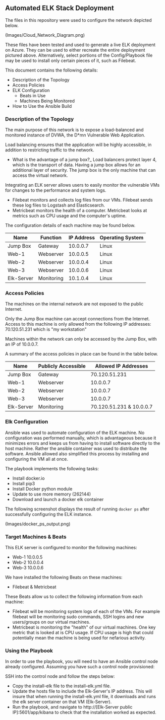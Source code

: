 ## Automated ELK Stack Deployment

The files in this repository were used to configure the network depicted below.

(Images/Cloud_Network_Diagram.png)

These files have been tested and used to generate a live ELK deployment on Azure. They can be used to either recreate the entire deployment pictured above. Alternatively, select portions of the Config/Playbook file may be used to install only certain pieces of it, such as Filebeat.


This document contains the following details:
- Description of the Topology
- Access Policies
- ELK Configuration
  - Beats in Use
  - Machines Being Monitored
- How to Use the Ansible Build


### Description of the Topology

The main purpose of this network is to expose a load-balanced and monitored instance of DVWA, the D*mn Vulnerable Web Application.

Load balancing ensures that the application will be highly accessible, in addition to restricting traffic to the network.
- What is the advantage of a jump box?_ Load balancers protect layer 4, which is the transport of data. Having a jump box allows for an additional layer of security. The jump box is the only machine that can access the virtual network. 

Integrating an ELK server allows users to easily monitor the vulnerable VMs for changes to the performance and system logs.
- Filebeat monitors and collects log files from our VMs. Filebeat sends these log files to Logstash and Elasticsearch. 
- Metricbeat monitors the health of a computer. Metricbeat looks at metrics such as CPU usage and the computer's uptime.

The configuration details of each machine may be found below.

| Name       | Function   | IP Address | Operating System |
|------------|------------|------------|------------------|
| Jump Box   | Gateway    | 10.0.0.7   | Linux            |
| Web-1      | Webserver  | 10.0.0.5   | Linux            |
| Web-2      | Webserver  | 10.0.0.4   | Linux            |
| Web-3      | Webserver  | 10.0.0.6   | Linux            |
| Elk-Server | Monitoring | 10.1.0.4   | Linux            |

### Access Policies

The machines on the internal network are not exposed to the public Internet. 

Only the Jump Box machine can accept connections from the Internet. Access to this machine is only allowed from the following IP addresses: 70.120.51.231 which is "my workstation"

Machines within the network can only be accessed by the Jump Box, with an IP of 10.0.0.7.

A summary of the access policies in place can be found in the table below.

| Name       | Publicly Accessible | Allowed IP Addresses     |
|------------|---------------------|--------------------------|
| Jump Box   | Gateway             | 70.120.51.231            |
| Web-1      | Webserver           | 10.0.0.7                 |
| Web-2      | Webserver           | 10.0.0.7                 |
| Web-3      | Webserver           | 10.0.0.7                 |
| Elk-Server | Monitoring          | 70.120.51.231 & 10.0.0.7 |

### Elk Configuration

Ansible was used to automate configuration of the ELK machine. No configuration was performed manually, which is advantageous because it minimizes errors and keeps us from having to install software directly to the host machine. Rather the ansible container was used to distribute the software. Ansible allowed also simplified this process by installing and configuring the VM all at once. 


The playbook implements the following tasks:
- Install docker.io
- Install pip3
- Install Docker python module
- Update to use more memory (262144) 
- Download and launch a docker elk container

The following screenshot displays the result of running `docker ps` after successfully configuring the ELK instance.

(Images/docker_ps_output.png)

### Target Machines & Beats
This ELK server is configured to monitor the following machines:
- Web-1 10.0.0.5
- Web-2 10.0.0.4
- Web-3 10.0.0.6

We have installed the following Beats on these machines:
- Filebeat & Metricbeat

These Beats allow us to collect the following information from each machine:
- Filebeat will be monitoring system logs of each of the VMs. For example filebeat will be monitoring sudo commands, SSH logins and new users/groups on our virtual machines. 
- Metricbeat is monitoring the "health" of our virtual machines. One key metric that is looked at is CPU usage. If CPU usage is high that could potentially mean the machine is being used for nefarious activity.


### Using the Playbook
In order to use the playbook, you will need to have an Ansible control node already configured. Assuming you have such a control node provisioned: 

SSH into the control node and follow the steps below:
- Copy the install-elk file to the install-elk.yml file.
- Update the hosts file to include the Elk-Server's IP address. This will insure that when running the  install-elk.yml file, it downloads and runs the elk server container on that VM (Elk-Server). 
- Run the playbook, and navigate to http://[Elk-Server public IP]:5601/app/kibana to check that the installation worked as expected.
